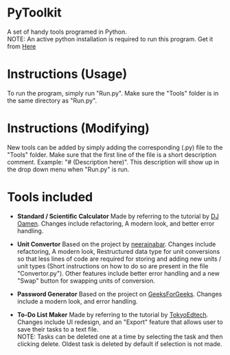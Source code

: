 # PyToolkit
A set of handy tools programed in Python. <br/>
NOTE: An active python installation is required to run this program. Get it from [Here](https://www.python.org/downloads/)

# Instructions (Usage)
To run the program, simply run "Run.py". Make sure the "Tools" folder is in the same
directory as "Run.py".

# Instructions (Modifying) 
New tools can be added by simply adding the corresponding (.py) file to the "Tools" folder. 
Make sure that the first line of the file is a short description comment. Example: "# (Description here)".
This description will show up in the drop down menu when "Run.py" is run.

# Tools included
* __Standard / Scientific Calculator__ 
    Made by referring to the tutorial by [DJ Oamen](https://www.youtube.com/watch?v=glN87rNH0L8). 
    Changes include refactoring, A modern look, and better error handling.
    
* __Unit Convertor__
    Based on the project by [neerajnabar](https://github.com/neerajnabar/unitconverter).
    Changes include refactoring, A modern look, Restructured data type for unit conversions so that
    less lines of code are required for storing and adding new units / unit types (Short instructions
    on how to do so are present in the file "Convertor.py").
    Other features include better error handling and a new "Swap" button for swapping units of conversion.
    
* __Password Generator__
    Based on the project on [GeeksForGeeks](https://www.geeksforgeeks.org/python-random-password-generator-using-tkinter/).
    Changes include a modern look, and error handling.
    
* __To-Do List Maker__
    Made by referring to the tutorial by [TokyoEdtech](https://www.youtube.com/watch?v=OAHLwtmdqUk).
    Changes include UI redesign, and an "Export" feature that allows user to save their tasks to a text file. <br/>
    NOTE: Tasks can be deleted one at a time by selecting the task and then clicking delete.
          Oldest task is deleted by default if selection is not made.
